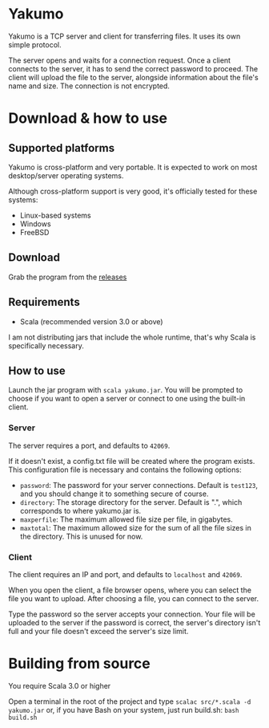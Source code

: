 # Yakumo
Yakumo is a TCP server and client for transferring files. It uses its own simple protocol.

The server opens and waits for a connection request. Once a client connects to the server, it has to send the correct password to proceed. The client will upload the file to the server, alongside information about the file's name and size. The connection is not encrypted.

# Download & how to use

## Supported platforms
Yakumo is cross-platform and very portable. It is expected to work on most desktop/server operating systems.

Although cross-platform support is very good, it's officially tested for these systems:
* Linux-based systems
* Windows
* FreeBSD

## Download
Grab the program from the [releases](https://github.com/spacebanana420/yakumo/releases)

## Requirements
* Scala (recommended version 3.0 or above)

I am not distributing jars that include the whole runtime, that's why Scala is specifically necessary.

## How to use
Launch the jar program with ```scala yakumo.jar```. You will be prompted to choose if you want to open a server or connect to one using the built-in client.

### Server
The server requires a port, and defaults to ```42069```.

If it doesn't exist, a config.txt file will be created where the program exists. This configuration file is necessary and contains the following options:
* ```password```: The password for your server connections. Default is ```test123```, and you should change it to something secure of course.
* ```directory```: The storage directory for the server. Default is ".", which corresponds to where yakumo.jar is.
* ```maxperfile```: The maximum allowed file size per file, in gigabytes.
* ```maxtotal```: The maximum allowed size for the sum of all the file sizes in the directory. This is unused for now.

### Client

The client requires an IP and port, and defaults to ```localhost``` and ```42069```.

When you open the client, a file browser opens, where you can select the file you want to upload. After choosing a file, you can connect to the server.

Type the password so the server accepts your connection. Your file will be uploaded to the server if the password is correct, the server's directory isn't full and your file doesn't exceed the server's size limit.

# Building from source
You require Scala 3.0 or higher

Open a terminal in the root of the project and type ```scalac src/*.scala -d yakumo.jar``` or, if you have Bash on your system, just run build.sh: ```bash build.sh``` 
